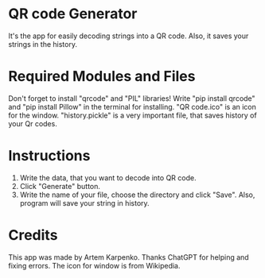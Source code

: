 # QR code Generator
It's the app for easily decoding strings into a QR code. Also, it saves your strings in the history.

# Required Modules and Files
Don't forget to install "qrcode" and "PIL" libraries!
Write "pip install qrcode" and "pip install Pillow" in the terminal for installing.
"QR code.ico" is an icon for the window. "history.pickle" is a very important file, that saves history of your Qr codes.

# Instructions
1) Write the data, that you want to decode into QR code.
2) Click "Generate" button.
3) Write the name of your file, choose the directory and click "Save".
Also, program will save your string in history.

# Credits
This app was made by Artem Karpenko.
Thanks ChatGPT for helping and fixing errors.
The icon for window is from Wikipedia.
